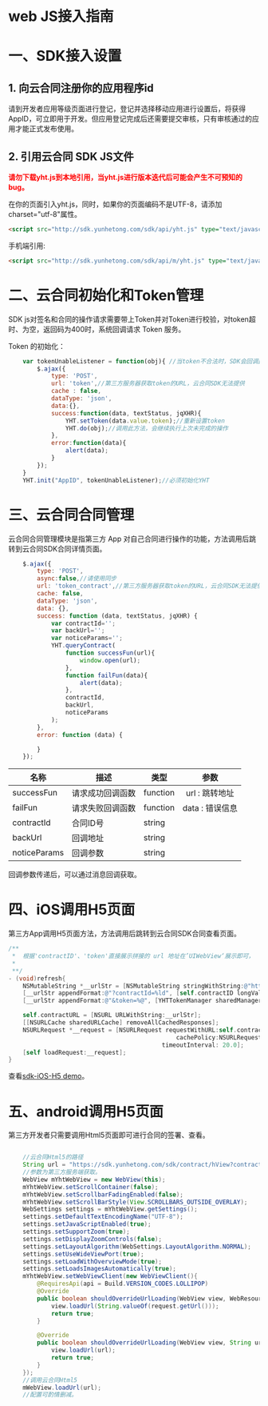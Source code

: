 # web JS接入指南

# 一、SDK接入设置

## 1. 向云合同注册你的应用程序id

请到开发者应用等级页面进行登记，登记并选择移动应用进行设置后，将获得AppID，可立即用于开发。但应用登记完成后还需要提交审核，只有审核通过的应用才能正式发布使用。

## 2. 引用云合同 SDK JS文件

<b style="color:red">请勿下载yht.js到本地引用，当yht.js进行版本迭代后可能会产生不可预知的bug。</b>

在你的页面引入yht.js，同时，如果你的页面编码不是UTF-8，请添加charset="utf-8"属性。

```html    
<script src="http://sdk.yunhetong.com/sdk/api/yht.js" type="text/javascript" charset="utf-8"></script>
```

手机端引用:

```html
<script src="http://sdk.yunhetong.com/sdk/api/m/yht.js" type="text/javascript" charset="utf-8"></script>
```


# 二、云合同初始化和Token管理

SDK js对签名和合同的操作请求需要带上Token并对Token进行校验，对token超时、为空，返回码为400时，系统回调请求 Token 服务。

Token 的初始化：

```javascript		
	var tokenUnableListener = function(obj){ //当token不合法时，SDK会回调此方法
		$.ajax({
			type: 'POST',
			url: 'token',//第三方服务器获取token的URL，云合同SDK无法提供
			cache : false,
			dataType: 'json',
			data:{},
			success:function(data, textStatus, jqXHR){
				YHT.setToken(data.value.token);//重新设置token
				YHT.do(obj);//调用此方法，会继续执行上次未完成的操作
			},
			error:function(data){
				alert(data);
			}
		});
	}	
	YHT.init("AppID", tokenUnableListener);//必须初始化YHT
```

# 三、云合同合同管理

云合同合同管理模块是指第三方 App 对自己合同进行操作的功能，方法调用后跳转到云合同SDK合同详情页面。

```javascript
	$.ajax({
		type: 'POST',
		async:false,//请使用同步
		url: 'token_contract',//第三方服务器获取token的URL，云合同SDK无法提供
		cache: false,
		dataType: 'json',
		data: {},
		success: function (data, textStatus, jqXHR) {
			var contractId='';
			var backUrl='';
			var noticeParams='';
			YHT.queryContract(
				function successFun(url){
					window.open(url);
				}, 
				function failFun(data){
					alert(data);
				},
				contractId,
				backUrl,
				noticeParams
			);
		},
		error: function (data) {

		}
	});
```

| 名称         |描述   			  |  类型     |参数             |
| ------------ | --------------  | --------- |:---------------:
| successFun   | 请求成功回调函数  | function | url : 跳转地址  |
| failFun      | 请求失败回调函数  | function | data : 错误信息 |
| contractId   | 合同ID号         | string   |                 |
| backUrl      | 回调地址         | string   |                 |
| noticeParams | 回调参数         | string   |                 |

回调参数传递后，可以通过消息回调获取。


# 四、iOS调用H5页面

第三方App调用H5页面方法，方法调用后跳转到云合同SDK合同查看页面。

``` objective-c
/**
 *  根据'contractID'、'token'直接展示拼接的 url 地址在’UIWebView‘展示即可，
 *
 **/  
- (void)refresh{
    NSMutableString *__urlStr = [NSMutableString stringWithString:@"https://sdk.yunhetong.com/sdk/contract/hView?];
    [__urlStr appendFormat:@"?contractId=%ld", [self.contractID longValue]];
    [__urlStr appendFormat:@"&token=%@", [YHTTokenManager sharedManager].token];

    self.contractURL = [NSURL URLWithString:__urlStr];
    [[NSURLCache sharedURLCache] removeAllCachedResponses];
    NSURLRequest *__request = [NSURLRequest requestWithURL:self.contractURL
                                               cachePolicy:NSURLRequestReloadIgnoringCacheData
                                           timeoutInterval: 20.0];
    [self loadRequest:__request];
}
```		

查看[sdk-iOS-H5 demo](https://github.com/lvxunDev/yunhetong-sdk-iOS-H5-)。



# 五、android调用H5页面

第三方开发者只需要调用Html5页面即可进行合同的签署、查看。

``` java

	//云合同Html5的路径
	String url = "https://sdk.yunhetong.com/sdk/contract/hView?contractId=获取的合同ID&token=获取的token" 
	//参数为第三方服务端获取。
	WebView mYhtWebView = new WebView(this);
    mYhtWebView.setScrollContainer(false);
    mYhtWebView.setScrollbarFadingEnabled(false);
    mYhtWebView.setScrollBarStyle(View.SCROLLBARS_OUTSIDE_OVERLAY);
    WebSettings settings = mYhtWebView.getSettings();
    settings.setDefaultTextEncodingName("UTF-8");
    settings.setJavaScriptEnabled(true);
    settings.setSupportZoom(true);
    settings.setDisplayZoomControls(false);
    settings.setLayoutAlgorithm(WebSettings.LayoutAlgorithm.NORMAL);
    settings.setUseWideViewPort(true);
    settings.setLoadWithOverviewMode(true);
    settings.setLoadsImagesAutomatically(true);
    mYhtWebView.setWebViewClient(new WebViewClient(){
        @RequiresApi(api = Build.VERSION_CODES.LOLLIPOP)
        @Override
        public boolean shouldOverrideUrlLoading(WebView view, WebResourceRequest request) {
            view.loadUrl(String.valueOf(request.getUrl()));
            return true;
        }

        @Override
        public boolean shouldOverrideUrlLoading(WebView view, String url) {
            view.loadUrl(url);
            return true;
        }
    });
	//调用云合同Html5
	mWebView.loadUrl(url);
	//配置可酌情删减。
```		

